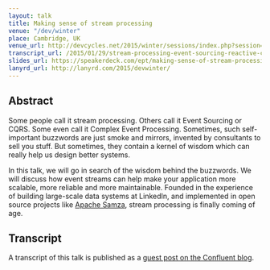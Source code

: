```yaml
---
layout: talk
title: Making sense of stream processing
venue: "/dev/winter"
place: Cambridge, UK
venue_url: http://devcycles.net/2015/winter/sessions/index.php?session=8
transcript_url: /2015/01/29/stream-processing-event-sourcing-reactive-cep.html
slides_url: https://speakerdeck.com/ept/making-sense-of-stream-processing
lanyrd_url: http://lanyrd.com/2015/devwinter/
---
```


<script async class="speakerdeck-embed" data-id="26b1a1d085770132e01b0af595ac559a" data-ratio="1.41436464088398" src="//speakerdeck.com/assets/embed.js"></script>

Abstract
--------

Some people call it stream processing. Others call it Event Sourcing or CQRS. Some even call it
Complex Event Processing. Sometimes, such self-important buzzwords are just smoke and mirrors,
invented by consultants to sell you stuff. But sometimes, they contain a kernel of wisdom which can
really help us design better systems.

In this talk, we will go in search of the wisdom behind the buzzwords. We will discuss how event
streams can help make your application more scalable, more reliable and more maintainable. Founded
in the experience of building large-scale data systems at LinkedIn, and implemented in open source
projects like [Apache Samza](http://samza.incubator.apache.org/), stream processing is finally
coming of age.

Transcript
----------

A transcript of this talk is published as a
[guest post on the Confluent blog](http://blog.confluent.io/2015/01/29/making-sense-of-stream-processing/).
